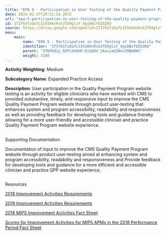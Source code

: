 ```yaml
---
title: "EPA 5 - Participation in User Testing of the Quality Payment Program Website (https://qpp.cms.gov/)"
date: 2020-02-27T20:52:54.267Z
url: "epa-5-participation-in-user-testing-of-the-quality-payment-program-website-https-qpp.cms.gov.md"
id: 1TIYGSfzDafLSI91HXnRxk3TD9glzY_4gsDBzTOZGZK0
source: https://drive.google.com/open?id=1TIYGSfzDafLSI91HXnRxk3TD9glzY_4gsDBzTOZGZK0
menu:
    main:
        name: "EPA 5 - Participation in User Testing of the Quality Payment Program Website (https://qpp.cms.gov/)"
        identifier: "1TIYGSfzDafLSI91HXnRxk3TD9glzY_4gsDBzTOZGZK0"
        parent: "1YbPb92y_0ZPiXk8hR-D11GKV_1AacyaOZNnv2MQmDWI"
        weight: 3180
---
```









**Activity Weighting**: Medium

**Subcategory Name**: Expanded Practice Access

**Description**: User participation in the Quality Payment Program website testing is an activity for eligible clinicians who have worked with CMS to provided substantive, timely, and responsive input to improve the CMS Quality Payment Program website through product user-testing that enhances system and program accessibility, readability and responsiveness as well as providing feedback for developing tools and guidance thereby allowing for a more user-friendly and accessible clinician and practice Quality Payment Program website experience.







## 

Supporting Documentation

Documentation of input to improve the CMS Quality Payment Program website through product user-testing aimed at enhancing system and program accessibility, readability and responsiveness and Provide feedback for developing tools and guidance for a more efficient and accessible clinician and practice QPP website experience.







## 

Resources

[2018 Improvement Activities Requirements](https://qpp.cms.gov/mips/improvement-activities?py=2018)

[2019 Improvement Activities Requirements](https://qpp.cms.gov/mips/improvement-activities?py=2019)

[2018 MIPS Improvement Activities Fact Sheet](https://qpp.cms.gov/resource/2018%20MIPS%20Improvement%20Activities%20Fact%20Sheet)

[Scores for Improvement Activities for MIPS APMs in the 2018 Performance Period Fact Sheet](https://qpp.cms.gov/resource/2018%20MIPS%20APMs%20improvement%20Activities%20scores%20fact%20sheet)

